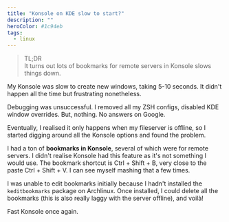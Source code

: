 ```yaml
---
title: "Konsole on KDE slow to start?"
description: ""
heroColor: #1c94eb
tags:
  - linux
---
```


> TL;DR  
> It turns out lots of bookmarks for remote servers in Konsole slows things down.

My Konsole was slow to create new windows,  taking 5-10 seconds. It didn't
happen all the time but frustrating nonetheless.

Debugging was unsuccessful. I removed all my ZSH configs, disabled KDE window
overrides. But, nothing. No answers on Google.

Eventually, I realised it only happens when my fileserver is offline, so I
started digging around all the Konsole options and found the problem.

I had a ton of **bookmarks in Konsole**, several of which were for remote
servers. I didn't realise Konsole had this feature as it's not something I would
use. The bookmark shortcut is Ctrl + Shift + B, very close to the paste Ctrl +
Shift + V.  I can see myself mashing that a few times.

I was unable to edit bookmarks initially because I hadn't installed the
`keditbookmarks` package on Archlinux. Once installed, I could delete all the
bookmarks (this is also really laggy with the server offline), and voilà!

Fast Konsole once again.
